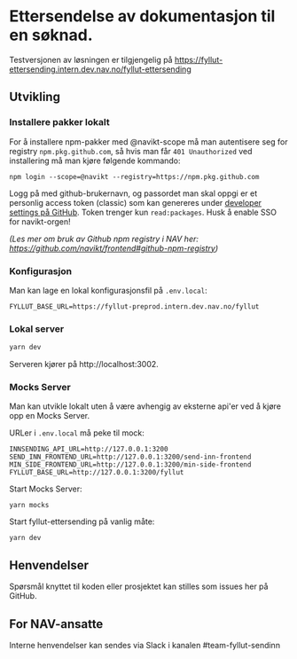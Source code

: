 # Ettersendelse av dokumentasjon til en søknad.

Testversjonen av løsningen er tilgjengelig på https://fyllut-ettersending.intern.dev.nav.no/fyllut-ettersending

## Utvikling

### Installere pakker lokalt 

For å installere npm-pakker med @navikt-scope må man autentisere seg for registry `npm.pkg.github.com`,
så hvis man får `401 Unauthorized` ved installering må man kjøre følgende kommando:

    npm login --scope=@navikt --registry=https://npm.pkg.github.com

Logg på med github-brukernavn, og passordet man skal oppgi er et personlig access token (classic) som kan
genereres under [developer settings på GitHub](https://github.com/settings/tokens).
Token trenger kun `read:packages`. Husk å enable SSO for navikt-orgen!

_(Les mer om bruk av Github npm registry i NAV her: https://github.com/navikt/frontend#github-npm-registry)_

### Konfigurasjon

Man kan lage en lokal konfigurasjonsfil på `.env.local`:

```
FYLLUT_BASE_URL=https://fyllut-preprod.intern.dev.nav.no/fyllut
```

### Lokal server

```bash
yarn dev
```

Serveren kjører på http://localhost:3002.

### Mocks Server

Man kan utvikle lokalt uten å være avhengig av eksterne api'er ved å kjøre opp en Mocks Server.  

URLer i `.env.local` må peke til mock:

    INNSENDING_API_URL=http://127.0.0.1:3200
    SEND_INN_FRONTEND_URL=http://127.0.0.1:3200/send-inn-frontend
    MIN_SIDE_FRONTEND_URL=http://127.0.0.1:3200/min-side-frontend
    FYLLUT_BASE_URL=http://127.0.0.1:3200/fyllut

Start Mocks Server:

    yarn mocks

Start fyllut-ettersending på vanlig måte:

    yarn dev
   
## Henvendelser

Spørsmål knyttet til koden eller prosjektet kan stilles som issues her på GitHub.

## For NAV-ansatte

Interne henvendelser kan sendes via Slack i kanalen #team-fyllut-sendinn